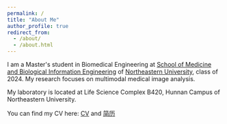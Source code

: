 ```yaml
---
permalink: /
title: "About Me"
author_profile: true
redirect_from: 
  - /about/
  - /about.html 
---
```


I am a Master's student in Biomedical Engineering at [School of Medicine and Biological Information Engineering](http://www.bmie.neu.edu.cn/) of [Northeastern University](https://www.neu.edu.cn/), class of 2024. My research focuses on multimodal medical image analysis. 

My laboratory is located at Life Science Complex B420, Hunnan Campus of Northeastern University.

You can find my CV here: [CV](https://github.com/derekshiii/Yulong-Shi-Derek.github.io/blob/master/assets/CV-CN.pdf) and [简历](https://github.com/derekshiii/Yulong-Shi-Derek.github.io/blob/master/assets/CV-CN.pdf) 

